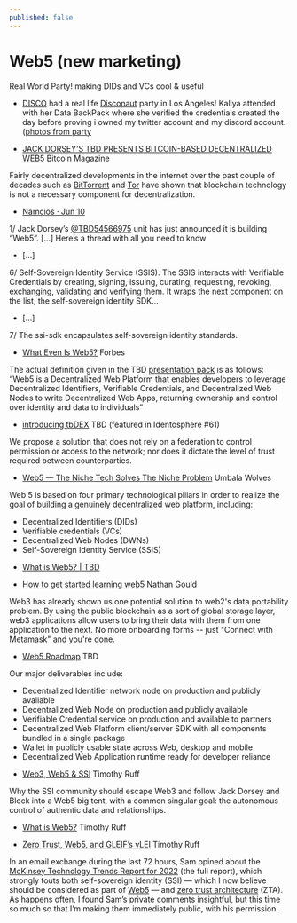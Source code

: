 ```yaml
---
published: false
---
```

# Web5 (new marketing)

Real World Party! making DIDs and VCs cool & useful

* [DISCO](http://www.disco.xyz/) had a real life [Disconaut](https://twitter.com/provenauthority/status/1533469483263610885) party in Los Angeles! Kaliya attended with her Data BackPack where she verified the credentials created the day before proving i owned my twitter account and my discord account. ([photos from party](https://twitter.com/humptycalderon/status/1533607866577215488)

* [JACK DORSEY’S TBD PRESENTS BITCOIN-BASED DECENTRALIZED WEB5](https://bitcoinmagazine.com/business/jack-dorseys-tbd-presents-bitcoin-based-decentralized-web5) Bitcoin Magazine

Fairly decentralized developments in the internet over the past couple of decades such as [BitTorrent](https://www.howtogeek.com/141257/htg-explains-how-does-bittorrent-work/) and [Tor](https://www.techradar.com/vpn/what-is-tor-and-how-does-it-work) have shown that blockchain technology is not a necessary component for decentralization.

* [Namcios · Jun 10](https://twitter.com/namcios/status/1535302090360250368)

1/ Jack Dorsey’s [@TBD54566975](https://twitter.com/TBD54566975) unit has just announced it is building “Web5”. [...] Here’s a thread with all you need to know

* [...]

6/ Self-Sovereign Identity Service (SSIS). The SSIS interacts with Verifiable Credentials by creating, signing, issuing, curating, requesting, revoking, exchanging, validating and verifying them. It wraps the next component on the list, the self-sovereign identity SDK…

* […]

7/ The ssi-sdk encapsulates self-sovereign identity standards.

* [What Even Is Web5?](https://www.forbes.com/sites/traceyfollows/2022/06/11/what-even-is-web5/?sh%3D10900ec05ad2) Forbes

The actual definition given in the TBD [presentation pack](https://docs.google.com/presentation/d/1SaHGyY9TjPg4a0VNLCsfchoVG1yU3ffTDsPRcU99H1E/edit%23slide%3Did.g11b904107df_0_1) is as follows: “Web5 is a Decentralized Web Platform that enables developers to leverage Decentralized Identifiers, Verifiable Credentials, and Decentralized Web Nodes to write Decentralized Web Apps, returning ownership and control over identity and data to individuals”

* [introducing tbDEX](https://tbd54566975.ghost.io/introducing-tbdex/) TBD (featured in Identosphere #61)

We propose a solution that does not rely on a federation to control permission or access to the network; nor does it dictate the level of trust required between counterparties.

* [Web5 — The Niche Tech Solves The Niche Problem](https://medium.com/umbalametaverse/web5-the-niche-tech-solves-the-niche-problem-f9135d98f0c1) Umbala Wolves

Web 5 is based on four primary technological pillars in order to realize the goal of building a genuinely decentralized web platform, including:

- Decentralized Identifiers (DIDs)
- Verifiable credentials (VCs)
- Decentralized Web Nodes (DWNs)
- Self-Sovereign Identity Service (SSIS)


* [What is Web5? | TBD](https://developer.tbd.website/blog/what-is-web5/)


* [How to get started learning web5](https://www.nathangould.com/posts/how-to-get-started-learning-web5/) Nathan Gould

Web3 has already shown us one potential solution to web2's data portability problem. By using the public blockchain as a sort of global storage layer, web3 applications allow users to bring their data with them from one application to the next. No more onboarding forms -- just "Connect with Metamask" and you're done.

* [Web5 Roadmap](https://developer.tbd.website/blog/web5-roadmap) TBD

Our major deliverables include:

- Decentralized Identifier network node on production and publicly available
- Decentralized Web Node on production and publicly available
- Verifiable Credential service on production and available to partners
- Decentralized Web Platform client/server SDK with all components bundled in a single package
- Wallet in publicly usable state across Web, desktop and mobile
- Decentralized Web Application runtime ready for developer reliance

* [Web3, Web5 & SSI](https://rufftimo.medium.com/web3-web5-ssi-3870c298c7b4) Timothy Ruff

Why the SSI community should escape Web3 and follow Jack Dorsey and Block into a Web5 big tent, with a common singular goal: the autonomous control of authentic data and relationships.

- [What is Web5?](https://rufftimo.medium.com/what-is-web5-fb34f48d0b1b) Timothy Ruff


* [Zero Trust, Web5, and GLEIF’s vLEI](https://rufftimo.medium.com/zero-trust-web5-and-gleifs-vlei-63ffcb800028) Timothy Ruff

In an email exchange during the last 72 hours, Sam opined about the [McKinsey Technology Trends Report for 2022](https://www.mckinsey.com/capabilities/mckinsey-digital/our-insights/the-top-trends-in-tech) (the full report), which strongly touts both self-sovereign identity (SSI) — which I now believe should be considered as part of [Web5](https://rufftimo.medium.com/what-is-web5-fb34f48d0b1b) — and [zero trust architecture](https://nvlpubs.nist.gov/nistpubs/SpecialPublications/NIST.SP.800-207.pdf) (ZTA). As happens often, I found Sam’s private comments insightful, but this time so much so that I’m making them immediately public, with his permission.
